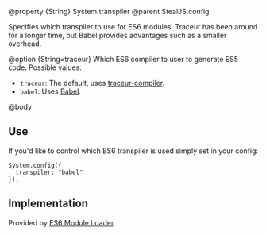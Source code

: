 @property {String} System.transpiler
@parent StealJS.config

Specifies which transpiler to use for ES6 modules. Traceur has been around for a longer time, but Babel provides advantages such as a smaller overhead.

@option {String=traceur} Which ES6 compiler to user to generate ES5 code. Possible values:

* `traceur`: The default, uses [traceur-compiler](https://github.com/google/traceur-compiler).
* `babel`: Uses [Babel](https://babeljs.io/).

@body

## Use

If you'd like to control which ES6 transpiler is used simply set in your config:

    System.config({
      transpiler: "babel"
    });

## Implementation

Provided by [ES6 Module Loader](https://github.com/ModuleLoader/es6-module-loader).
